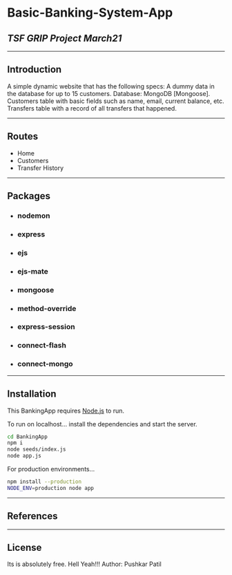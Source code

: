 # Basic-Banking-System-App
## _TSF GRIP Project March21_ 
***
## Introduction
A simple dynamic website that has the following specs: A dummy data in the database for up to 15 customers. Database: MongoDB [Mongoose]. Customers table with basic fields such as name, email, current balance, etc. Transfers table with a record of all transfers that happened.
***
## Routes
- Home
- Customers
- Transfer History

***
## Packages
- ### nodemon 
- ### express
- ### ejs
- ### ejs-mate
- ### mongoose
- ### method-override
- ### express-session
- ### connect-flash
- ### connect-mongo

***
## Installation
This BankingApp requires [Node.js](https://nodejs.org/) to run.

To run on localhost... install the dependencies and start the server.

```sh
cd BankingApp
npm i
node seeds/index.js
node app.js
```

For production environments...

```sh
npm install --production
NODE_ENV=production node app
```

***
## References

***
## License
Its is absolutely free. Hell Yeah!!!
Author: Pushkar Patil
